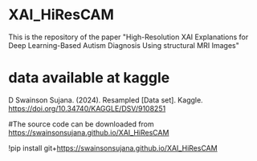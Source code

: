 # XAI_HiResCAM
This is the repository of the paper "High-Resolution XAI Explanations for Deep Learning-Based Autism Diagnosis Using structural MRI Images"
# data available at kaggle
D Swainson Sujana. (2024). Resampled [Data set]. Kaggle. https://doi.org/10.34740/KAGGLE/DSV/9108251

#The source code can be downloaded from 
https://swainsonsujana.github.io/XAI_HiResCAM

!pip install git+https://swainsonsujana.github.io/XAI_HiResCAM

